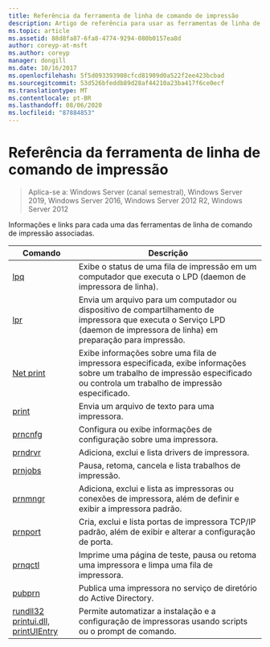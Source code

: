 ```yaml
---
title: Referência da ferramenta de linha de comando de impressão
description: Artigo de referência para usar as ferramentas de linha de comando de impressão.
ms.topic: article
ms.assetid: 88d8fa87-6fa8-4774-9294-080b0157ea8d
author: coreyp-at-msft
ms.author: coreyp
manager: dongill
ms.date: 10/16/2017
ms.openlocfilehash: 5f5d093393908cfcd81909d0a522f2ee423bcbad
ms.sourcegitcommit: 53d526bfeddb89d28af44210a23ba417f6ce0ecf
ms.translationtype: MT
ms.contentlocale: pt-BR
ms.lasthandoff: 08/06/2020
ms.locfileid: "87884853"
---
```

# <a name="print-command-line-tool-reference"></a>Referência da ferramenta de linha de comando de impressão

> Aplica-se a: Windows Server (canal semestral), Windows Server 2019, Windows Server 2016, Windows Server 2012 R2, Windows Server 2012

Informações e links para cada uma das ferramentas de linha de comando de impressão associadas.

| Comando | Descrição |
|--|--|
| [lpq](lpq.md) | Exibe o status de uma fila de impressão em um computador que executa o LPD (daemon de impressora de linha). |
| [lpr](lpr.md) | Envia um arquivo para um computador ou dispositivo de compartilhamento de impressora que executa o Serviço LPD (daemon de impressora de linha) em preparação para impressão. |
| [Net print](net-print.md) | Exibe informações sobre uma fila de impressora especificada, exibe informações sobre um trabalho de impressão especificado ou controla um trabalho de impressão especificado. |
| [print](print.md) | Envia um arquivo de texto para uma impressora. |
| [prncnfg](prncnfg.md) | Configura ou exibe informações de configuração sobre uma impressora. |
| [prndrvr](prndrvr.md) | Adiciona, exclui e lista drivers de impressora. |
| [prnjobs](prnjobs.md) | Pausa, retoma, cancela e lista trabalhos de impressão. |
| [prnmngr](prnmngr.md) | Adiciona, exclui e lista as impressoras ou conexões de impressora, além de definir e exibir a impressora padrão. |
| [prnport](prnport.md) | Cria, exclui e lista portas de impressora TCP/IP padrão, além de exibir e alterar a configuração de porta. |
| [prnqctl](prnqctl.md) | Imprime uma página de teste, pausa ou retoma uma impressora e limpa uma fila de impressora. |
| [pubprn](pubprn.md) | Publica uma impressora no serviço de diretório do Active Directory. |
| [rundll32 printui.dll, printUIEntry](rundll32-printui.md) | Permite automatizar a instalação e a configuração de impressoras usando scripts ou o prompt de comando. |